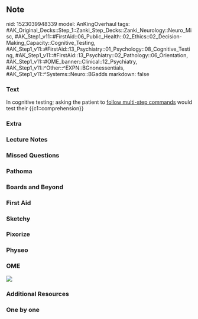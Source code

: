 ## Note
nid: 1523039948339
model: AnKingOverhaul
tags: #AK_Original_Decks::Step_1::Zanki_Step_Decks::Zanki_Neurology::Neuro_Misc, #AK_Step1_v11::#FirstAid::06_Public_Health::02_Ethics::02_Decision-Making_Capacity::Cognitive_Testing, #AK_Step1_v11::#FirstAid::13_Psychiatry::01_Psychology::08_Cognitive_Testing, #AK_Step1_v11::#FirstAid::13_Psychiatry::02_Pathology::06_Orientation, #AK_Step1_v11::#OME_banner::Clinical::12_Psychiatry, #AK_Step1_v11::^Other::^EXPN::BGnonessentials, #AK_Step1_v11::^Systems::Neuro::BGadds
markdown: false

### Text
In cognitive testing; asking the patient to <u>follow multi-step
commands</u> would test their {{c1::comprehension}}

### Extra


### Lecture Notes


### Missed Questions


### Pathoma


### Boards and Beyond


### First Aid


### Sketchy


### Pixorize


### Physeo


### OME
<div class="ome-widget">
  <a href=
  "https://onlinemeded.org/spa/psychiatry?ref=anki"><img src=
  "_OME_AnkiFlashcards_Topic_1.png"></a>
</div>

### Additional Resources


### One by one

